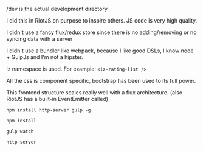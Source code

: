/dev is the actual development directory

I did this in RiotJS on purpose to inspire others. JS code is very high quality.

I didn't use a fancy flux/redux store since there is no adding/removing or no syncing data with a server

I didn't use a bundler like webpack, because I like good DSLs, I know node + GulpJs and I'm not a hipster.

iz namespace is used. For example: ``` <iz-rating-list /> ```

All the css is component specific, bootstrap has been used to its full power.

This frontend structure scales really well with a flux architecture. (also RiotJS has a built-in EventEmitter called)

``` npm install http-server gulp -g ```

``` npm install ```

``` gulp watch ```

``` http-server ```
